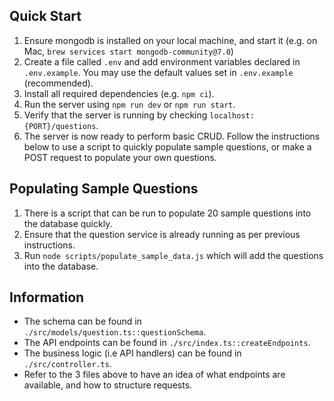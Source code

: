 ## Quick Start

1. Ensure mongodb is installed on your local machine, and start it (e.g. on Mac, `brew services start mongodb-community@7.0`)
2. Create a file called `.env` and add environment variables declared in `.env.example`. You may use the default values set in `.env.example` (recommended).
3. Install all required dependencies (e.g. `npm ci`).
4. Run the server using `npm run dev` or `npm run start`.
5. Verify that the server is running by checking `localhost:{PORT}/questions`.
6. The server is now ready to perform basic CRUD. Follow the instructions below to use a script to quickly populate sample questions, or make a POST request to populate your own questions.

## Populating Sample Questions

1. There is a script that can be run to populate 20 sample questions into the database quickly.
2. Ensure that the question service is already running as per previous instructions.
3. Run `node scripts/populate_sample_data.js` which will add the questions into the database.

## Information

- The schema can be found in `./src/models/question.ts::questionSchema`.
- The API endpoints can be found in `./src/index.ts::createEndpoints`.
- The business logic (i.e API handlers) can be found in `./src/controller.ts`.
- Refer to the 3 files above to have an idea of what endpoints are available, and how to structure requests.

